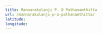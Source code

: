 ```yaml
---
title: Mannarakulanji P. O Pathanamthitta
url: /mannarakulanji-p-o-pathanamthitta/
latitude: 
longitude: 
---
```

